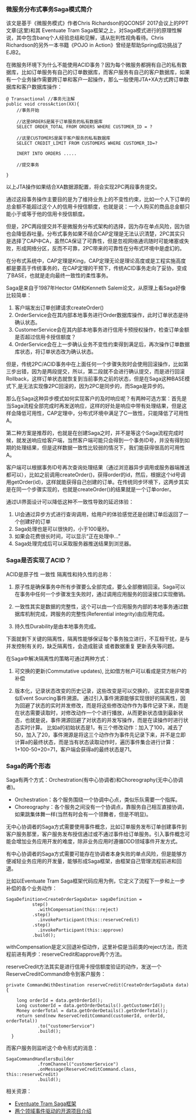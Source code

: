 ### 微服务分布式事务Saga模式简介
该文是基于《微服务模式》作者Chris Richardson的QCONSF 2017会议上的PPT文章(这里)和其 Eventuate Tram Saga框架之上，对Saga模式进行的原理性解说，其中包含banq个人经验总结和见解，请从批判性视角看待。Chris Richardson的另外一本书籍《POJO in Action》曾经是帮助Spring成功挑战了EJB2。

在微服务环境下为什么不能使用ACID事务？因为每个微服务都拥有自己的私有数据库，比如订单服务有自己的订单数据库，而客户服务有自己的客户数据库，如果有一个业务操作需要跨订单和客户一起操作，那么一般使用JTA+XA方式跨订单数据库和客户数据库操作：
```
@ Transactional //事务元注解
public void crossAction(XX){
	//事务开始

	//这里ORDERS是属于订单服务的私有数据库
	SELECT ORDER_TOTAL FROM ORDERS WHERE CUSTOMER_ID = ?

    //这里CUSTOMERS是属于客户服务的私有数据库
	SELECT CREDIT_LIMIT FROM CUSTOMERS WHERE CUSTOMER_ID=?

	INERT INTO ORDERS .....

    //提交事务

}
```
以上JTA操作如果结合XA数据源配置，将会实现2PC两段事务提交。

通过这段事务操作主要目的是为了维持业务上的不变性约束，比如一个人下订单的总金额不能超过这个人的信用卡授信额度，也就是说：一个人购买的商品总金额只能小于或等于他的信用卡授信额度。

但是，2PC两段提交并不是微服务分布式架构的选择，因为存在单点风险，因为锁也会降低吞吐量。分布式事务如果不结合CAP定理是无法认识清楚，2PC其实只是选择了CAP中CA，虽然CA保证了可靠性，但是忽视网络通讯随时可能堵塞或失败，形成网络分区，反而不可靠，2PC带来的可靠性在分布式环境中是虚幻的。

在分布式系统中，CAP定理是King，CAP定理无论是理论高度或是工程实施高度都是要高于传统事务的，在CAP定理的干预下，传统ACID事务走向了妥协，变成了BASE，也就是走向最终一致性的柔性事务。

Saga是来自于1987年Hector GM和Kenneth Salem论文，从原理上看Saga好像比较简单：
1. 客户端发出订单创建请求createOrder()
2. OrderService会在其内部本地事务进行Order数据库操作，此时订单状态是待确认状态。
3. CustomerService会在其内部本地事务进行信用卡预授权操作，检查订单金额是否超过信用卡授信额度？
4. OrderService会在上一步确认业务不变性约束得到满足后，再次操作订单数据库状态，将订单状态改为确认状态。

但是，传统2PC/ACID事务中在上面任何一个步骤失败时会使用回滚操作，比如第三步出错，因为是两段提交，所以，第二段就不会进行确认提交，而是进行回滚Rollback，这样订单状态就恢复到当前事务之前的状态，但是在Saga这种BASE模式下,是无法实现像2PC回滚的，因为2PC是同步的，而Saga是异步的。

那么在Saga这种异步模式如何实现客户的及时响应呢？有两种可选方案：首先是当Saga流程全部完成时再发送响应，这样的好处是响应中带有处理结果，但是这样会降低可用性，CAP定理中，分布式环境中满足了C一致性，只能降低了可用性A。

第二种方案是推荐的，也就是在创建Saga之时，并不是等这个Saga流程完成时候，就发送响应给客户端，当然客户端可能只会得到一个事务ID号，并没有得到如期的处理结果，但是这样数据一致性比较弱的情况下，我们能获得很高的可用性A。

客户端可以根据事务ID号再次查询处理结果（通过浏览器异步调用或服务器端推送都可以），比如之前调用createOrder()，获得order的id，然后，根据这个id号调用getOrder(id)，这样就能获得自己创建的订单。在传统同步环境下，这两步其实是在同一个步骤实现的，也就是createOrder()的结果就是一个订单order。

通过UI界面设计可以降低这种不一致性导致的延迟体验：
1. UI会通过异步方式进行查询调用，给用户的体验感觉还是创建订单后返回了一个创建好的订单
2. Saga处理也是可以很快的，小于100毫秒。
3. 如果会花费很长时间，可以显示“正在处理中...”
4. Saga处理完成后可以采取服务器推送结果到浏览器。

### Saga是否实现了ACID？
ACID是原子性 一致性 隔离性和持久性的总称：

1. 原子性是确保事务中所有步骤要么全部完成，要么全部撤销回滚。Saga可以在事务中任何一个步骤发生失败时，通过调用应用服务的回滚接口实现撤销。

2. 一致性其实是数据的完整性，这个可以由一个应用服务内部的本地事务通过数据库机制完成，跨服务的完整性(Referential integrity)由应用完成。

3. 持久性Durability是由本地事务完成。

下面就剩下关键的隔离性，隔离性能够保证每个事务独立进行，不互相干扰，是与并发控制有关的，缺乏隔离性，会造成脏读 或者数据重复 更新丢失等问题。

在Saga中解决隔离性的策略可通过两种方式：
1. 可交换的更新(Commutative updates), 比如借方帐户可以看成是贷方帐户的补偿

2. 版本化，记录状态改变的历史记录，这些改变是可以交换的， 这其实是非常类似Event Sourcing事件溯源。
通过引入事件溯源能够实现很好的隔离性，因为回避了状态的实时并发修改，而是将这些修改动作作为事件记录下来，而是在状态需要读取时，对修改动作一个个进行播放，从而更新状态值到最新状态，也就是说，事件溯源回避了对状态的并发写操作，而是在读操作时进行状态实时计算。
比如a的初始状态是1，有三个修改动作：加入了100，减去了50，加入了20，事件溯源是将这三个动作作为事件先记录下来，并不是立即计算a的最终状态，而是当有状态读取动作时，遍历事件集合进行计算：1+100-50+20=71，客户端会获得a的最终状态是71。

### Saga的两个形态
Saga有两个方式：Orchestration(有中心协调者)和Choreography(无中心协调者)。

* Orchestration：各个服务围绕一个协调中心点，类似乐队需要一个指挥。
* Choreography：各个服务之间没有一个协调点，靠服务自己相互直接协调，如果跳集体舞一样(当然有时会有一个领舞者，但是不明显)。

无中心协调者的Saga方式需要使用事件概念，比如订单服务发布订单创建事件到客户服务那里，客户服务发布授信通过或不通过事件给订单服务。引入事件概念可能会增加业务应用开发的难度，除非业务应用时遵循DDD领域事件开发方式。

有中心协调者的Saga方式需要可能存在协调者本身失败的单点风险，但是能够方便减轻业务应用的开发量，能够形成Saga框架，由框架自己管理流程前进和回退。

比如以Eventuate Tram Saga框架代码应用为例，它定义了流程下一步和上一步补偿的各个业务动作：
```
SagaDefinition<CreateOrderSagaData> sagaDefinition =
          step()
            .withCompensation(this::reject)
          .step()
            .invokeParticipant(this::reserveCredit)
          .step()
            .invokeParticipant(this::approve)
          .build();
```
withCompensation是定义回退补偿动作，这里补偿是当前类的reject方法，而流程前进有两步：reserveCredit和approve两个方法。

reserveCredit方法其实是进行信用卡授信额度验证的动作，发送一个ReserveCreditCommand命令到客户服务：
```
private CommandWithDestination reserveCredit(CreateOrderSagaData data) {

    long orderId = data.getOrderId();
    Long customerId = data.getOrderDetails().getCustomerId();
    Money orderTotal = data.getOrderDetails().getOrderTotal();
    return send(new ReserveCreditCommand(customerId, orderId, orderTotal))
            .to("customerService")
            .build();
  }
```
而客户服务则监听这个命令形式的消息：
```
SagaCommandHandlersBuilder
            .fromChannel("customerService")
            .onMessage(ReserveCreditCommand.class, this::reserveCredit)
            .build();
```

相关资源：

* [Eventuate Tram Saga框架](https://github.com/eventuate-tram/eventuate-tram-sagas)
* [两个领域事件驱动的开源项目介绍](http://www.jdon.com/49112)

